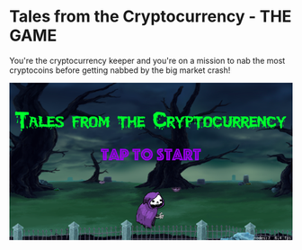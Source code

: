 # Tales from the Cryptocurrency - THE GAME

You're the cryptocurrency keeper and you're on a mission to nab the most cryptocoins before getting nabbed by the big market crash!

![crypto game view](https://github.com/rwilhel/cryptogame/blob/master/cryptogame.png "Tales from the Cryptocurrency View")
